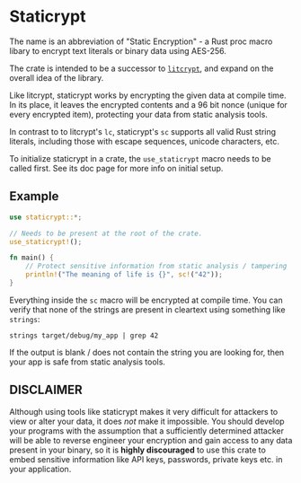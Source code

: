  # Staticrypt

 The name is an abbreviation of "Static Encryption" - a Rust proc macro libary to encrypt text
 literals or binary data using AES-256.

 The crate is intended to be a successor to [`litcrypt`](https://docs.rs/litcrypt/latest/litcrypt/),
 and expand on the overall idea of the library.

 Like litcrypt, staticrypt works by encrypting the given data at compile time. In its place, it
 leaves the encrypted contents and a 96 bit nonce (unique for every encrypted item), protecting
 your data from static analysis tools.

 In contrast to to litcrypt's `lc`, staticrypt's `sc` supports all valid Rust string literals,
 including those with escape sequences, unicode characters, etc.

 To initialize staticrypt in a crate, the `use_staticrypt` macro needs to be called first. See
 its doc page for more info on initial setup.

 ## Example

 ```rust
 use staticrypt::*;

 // Needs to be present at the root of the crate.
 use_staticrypt!();

 fn main() {
     // Protect sensitive information from static analysis / tampering
     println!("The meaning of life is {}", sc!("42"));
 }
 ```

 Everything inside the `sc` macro will be encrypted at compile time. You can verify that none
 of the strings are present in cleartext using something like `strings`:

 ```shell
 strings target/debug/my_app | grep 42
 ```

 If the output is blank / does not contain the string you are looking for, then your app is safe
 from static analysis tools.

 ## DISCLAIMER

 Although using tools like staticrypt makes it very difficult for attackers to view or alter
 your data, it does _not_ make it impossible. You should develop your programs with the
 assumption that a sufficiently determined attacker will be able to reverse engineer your
 encryption and gain access to any data present in your binary, so it is **highly discouraged** to
 use this crate to embed sensitive information like API keys, passwords, private keys etc. in your
 application.
